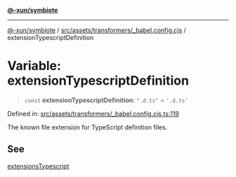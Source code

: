 [**@-xun/symbiote**](../../../../../README.md)

***

[@-xun/symbiote](../../../../../README.md) / [src/assets/transformers/\_babel.config.cjs](../README.md) / extensionTypescriptDefinition

# Variable: extensionTypescriptDefinition

> `const` **extensionTypescriptDefinition**: `".d.ts"` = `'.d.ts'`

Defined in: [src/assets/transformers/\_babel.config.cjs.ts:119](https://github.com/Xunnamius/symbiote/blob/3911bb5748d7ecd905ce3bbd9106aa0ea0787160/src/assets/transformers/_babel.config.cjs.ts#L119)

The known file extension for TypeScript definition files.

## See

[extensionsTypescript](extensionsTypescript.md)
